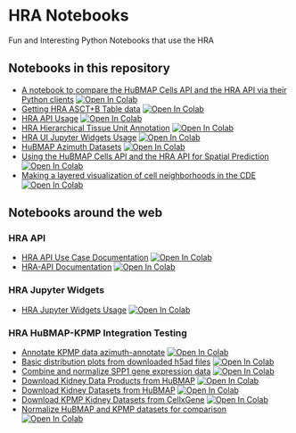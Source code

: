 # HRA Notebooks

Fun and Interesting Python Notebooks that use the HRA

## Notebooks in this repository

* [A notebook to compare the HuBMAP Cells API and the HRA API via their Python clients](notebooks/hra-api-and-cells-api-clients.ipynb) <a target="_blank" href="https://colab.research.google.com/github/x-atlas-consortia/hra-notebooks/blob/main/notebooks/hra-api-and-cells-api-clients.ipynb"><img src="https://colab.research.google.com/assets/colab-badge.svg" alt="Open In Colab"/></a>
* [Getting HRA ASCT+B Table data](notebooks/hra-asctb-tables.ipynb) <a target="_blank" href="https://colab.research.google.com/github/x-atlas-consortia/hra-notebooks/blob/main/notebooks/hra-asctb-tables.ipynb"><img src="https://colab.research.google.com/assets/colab-badge.svg" alt="Open In Colab"/></a>
* [HRA API Usage](notebooks/hra-api-tutorial.ipynb) <a target="_blank" href="https://colab.research.google.com/github/x-atlas-consortia/hra-notebooks/blob/main/notebooks/hra-api-tutorial.ipynb"><img src="https://colab.research.google.com/assets/colab-badge.svg" alt="Open In Colab"/></a>
* [HRA Hierarchical Tissue Unit Annotation](notebooks/hra-hierarchical-cell-neighborhoods.ipynb) <a target="_blank" href="https://colab.research.google.com/github/x-atlas-consortia/hra-notebooks/blob/main/notebooks/hra-hierarchical-cell-neighborhoods.ipynb"><img src="https://colab.research.google.com/assets/colab-badge.svg" alt="Open In Colab"/></a>
* [HRA UI Jupyter Widgets Usage](notebooks/hra-ui-widgets-tutorial.ipynb) <a target="_blank" href="https://colab.research.google.com/github/x-atlas-consortia/hra-notebooks/blob/main/notebooks/hra-ui-widgets-tutorial.ipynb"><img src="https://colab.research.google.com/assets/colab-badge.svg" alt="Open In Colab"/></a>
* [HuBMAP Azimuth Datasets](notebooks/hubmap-azimuth-datasets.ipynb) <a target="_blank" href="https://colab.research.google.com/github/x-atlas-consortia/hra-notebooks/blob/main/notebooks/hubmap-azimuth-datasets.ipynb"><img src="https://colab.research.google.com/assets/colab-badge.svg" alt="Open In Colab"/></a>
* [Using the HuBMAP Cells API and the HRA API for Spatial Prediction](notebooks/hra-and-cells-api-us2-spatial-prediction.ipynb) <a target="_blank" href="https://colab.research.google.com/github/x-atlas-consortia/hra-notebooks/blob/main/notebooks/hra-and-cells-api-us2-spatial-prediction.ipynb"><img src="https://colab.research.google.com/assets/colab-badge.svg" alt="Open In Colab"/></a>
* [Making a layered visualization of cell neighborhoods in the CDE](notebooks/hra-hierarchical-cell-neighborhoods_layers.ipynb) <a target="_blank" href="https://colab.research.google.com/github/x-atlas-consortia/hra-notebooks/blob/main/notebooks/hra-hierarchical-cell-neighborhoods_layers.ipynb"><img src="https://colab.research.google.com/assets/colab-badge.svg" alt="Open In Colab"/></a>

## Notebooks around the web

### HRA API

* [HRA API Use Case Documentation](https://github.com/x-atlas-consortia/hra-api/blob/main/notebooks/hra-api-client-usecase.ipynb) <a target="_blank" href="https://colab.research.google.com/github/x-atlas-consortia/hra-api/blob/main/notebooks/hra-api-client-usecase.ipynb"><img src="https://colab.research.google.com/assets/colab-badge.svg" alt="Open In Colab"/></a>
* [HRA-API Documentation](https://github.com/x-atlas-consortia/hra-api/blob/main/notebooks/hra-api-client-usage.ipynb) <a target="_blank" href="https://colab.research.google.com/github/x-atlas-consortia/hra-api/blob/main/notebooks/hra-api-client-usage.ipynb"><img src="https://colab.research.google.com/assets/colab-badge.svg" alt="Open In Colab"/></a>

### HRA Jupyter Widgets

* [HRA Jupyter Widgets Usage](https://github.com/x-atlas-consortia/hra-jupyter-widgets/blob/main/usage.ipynb) <a target="_blank" href="https://colab.research.google.com/github/x-atlas-consortia/hra-jupyter-widgets/blob/main/usage.ipynb"><img src="https://colab.research.google.com/assets/colab-badge.svg" alt="Open In Colab"/></a>


### HRA HuBMAP-KPMP Integration Testing

* [Annotate KPMP data azimuth-annotate](https://github.com/hubmapconsortium/hra-hubmap-kpmp-integration/blob/main/notebooks/annotate-kpmp-cells.ipynb) <a target="_blank" href="https://colab.research.google.com/github/hubmapconsortium/hra-hubmap-kpmp-integration/blob/main/notebooks/annotate-kpmp-cells.ipynb"><img src="https://colab.research.google.com/assets/colab-badge.svg" alt="Open In Colab"/></a>
* [Basic distribution plots from downloaded h5ad files](https://github.com/hubmapconsortium/hra-hubmap-kpmp-integration/blob/main/notebooks/distributions.ipynb) <a target="_blank" href="https://colab.research.google.com/github/hubmapconsortium/hra-hubmap-kpmp-integration/blob/main/notebooks/distributions.ipynb"><img src="https://colab.research.google.com/assets/colab-badge.svg" alt="Open In Colab"/></a>
* [Combine and normalize SPP1 gene expression data](https://github.com/hubmapconsortium/hra-hubmap-kpmp-integration/blob/main/notebooks/SPP1_gene_Combined.ipynb) <a target="_blank" href="https://colab.research.google.com/github/hubmapconsortium/hra-hubmap-kpmp-integration/blob/main/notebooks/SPP1_gene_Combined.ipynb"><img src="https://colab.research.google.com/assets/colab-badge.svg" alt="Open In Colab"/></a>
* [Download Kidney Data Products from HuBMAP](https://github.com/hubmapconsortium/hra-hubmap-kpmp-integration/blob/main/notebooks/hubmap-kidney-products-download.ipynb) <a target="_blank" href="https://colab.research.google.com/github/hubmapconsortium/hra-hubmap-kpmp-integration/blob/main/notebooks/hubmap-kidney-products-download.ipynb"><img src="https://colab.research.google.com/assets/colab-badge.svg" alt="Open In Colab"/></a>
* [Download Kidney Datasets from HuBMAP](https://github.com/hubmapconsortium/hra-hubmap-kpmp-integration/blob/main/notebooks/hubmap-kidney-download.ipynb) <a target="_blank" href="https://colab.research.google.com/github/hubmapconsortium/hra-hubmap-kpmp-integration/blob/main/notebooks/hubmap-kidney-download.ipynb"><img src="https://colab.research.google.com/assets/colab-badge.svg" alt="Open In Colab"/></a>
* [Download KPMP Kidney Datasets from CellxGene](https://github.com/hubmapconsortium/hra-hubmap-kpmp-integration/blob/main/notebooks/kpmp-cellxgene-download.ipynb) <a target="_blank" href="https://colab.research.google.com/github/hubmapconsortium/hra-hubmap-kpmp-integration/blob/main/notebooks/kpmp-cellxgene-download.ipynb"><img src="https://colab.research.google.com/assets/colab-badge.svg" alt="Open In Colab"/></a>
* [Normalize HuBMAP and KPMP datasets for comparison](https://github.com/hubmapconsortium/hra-hubmap-kpmp-integration/blob/main/notebooks/normalize-metadata.ipynb) <a target="_blank" href="https://colab.research.google.com/github/hubmapconsortium/hra-hubmap-kpmp-integration/blob/main/notebooks/normalize-metadata.ipynb"><img src="https://colab.research.google.com/assets/colab-badge.svg" alt="Open In Colab"/></a>

